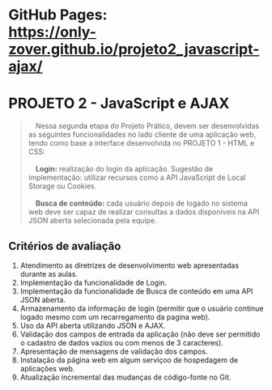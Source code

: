 # GitHub Pages:<br>https://only-zover.github.io/projeto2_javascript-ajax/
# PROJETO 2 - JavaScript e AJAX

>&emsp;Nessa segunda etapa do Projeto Prático, devem ser desenvolvidas as seguintes funcionalidades no lado cliente de uma aplicação web, tendo como base a interface desenvolvida no PROJETO 1 - HTML e CSS:<br><br>
>&emsp;**Login:** realização do login da aplicação. Sugestão de implementação: utilizar recursos como a API JavaScript de Local Storage ou Cookies.<br><br>
>&emsp;**Busca de conteúdo:** cada usuário depois de logado no sistema web deve ser capaz de realizar consultas a dados disponíveis na API JSON aberta selecionada pela equipe.

## Critérios de avaliação

1. Atendimento as diretrizes de desenvolvimento web apresentadas durante as aulas. 
2. Implementação da funcionalidade de Login.
3. Implementação da funcionalidade de Busca de conteúdo em uma API JSON aberta.
4. Armazenamento da informação de login (permitir que o usuário continue logado mesmo com um recarregamento da pagina web).
5. Uso da API aberta utilizando JSON e AJAX.
6. Validação dos campos de entrada da aplicação (não deve ser permitido o cadastro de dados vazios ou com menos de 3 caracteres).
7. Apresentação de mensagens de validação dos campos.
8. Instalação da página web em algum serviçoo de hospedagem de aplicações web.
9. Atualização incremental das mudanças de código-fonte no Git.
